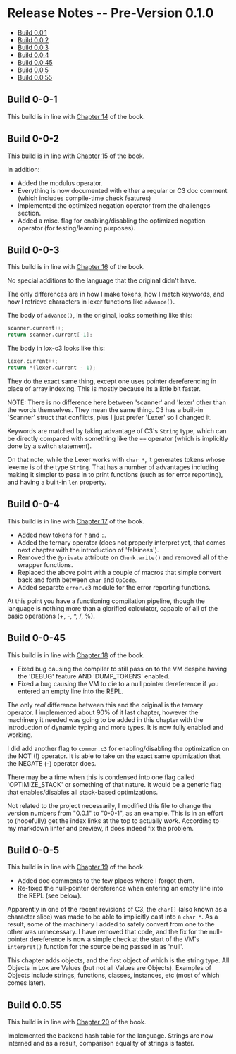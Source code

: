 # Release Notes -- Pre-Version 0.1.0

- [Build 0.0.1](#build-0-0-1)
- [Build 0.0.2](#build-0-0-2)
- [Build 0.0.3](#build-0-0-3)
- [Build 0.0.4](#build-0-0-4)
- [Build 0.0.45](#build-0-0-45)
- [Build 0.0.5](#build-0-0-5)
- [Build 0.0.55](#build-0-0-55)

## Build 0-0-1

This build is in line with [Chapter 14](https://craftinginterpreters.com/chunks-of-bytecode.html#top) of the book.

## Build 0-0-2

This build is in line with [Chapter 15](https://craftinginterpreters.com/a-virtual-machine.html#top) of the book.

In addition:

- Added the modulus operator.
- Everything is now documented with either a regular or C3 doc comment (which includes compile-time check features)
- Implemented the optimized negation operator from the challenges section.
- Added a misc. flag for enabling/disabling the optimized negation operator (for testing/learning purposes).

## Build 0-0-3

This build is in line with [Chapter 16](https://craftinginterpreters.com/scanning-on-demand.html#top) of the book.

No special additions to the language that the original didn't have.

The only differences are in how I make tokens, how I match keywords, and how I retrieve characters in lexer functions like ```advance()```.

The body of ```advance()```, in the original, looks something like this:

```c
scanner.current++;
return scanner.current[-1];
```

The body in lox-c3 looks like this:

```c
lexer.current++;
return *(lexer.current - 1);
```

They do the exact same thing, except one uses pointer dereferencing in place of array indexing. This is mostly because its a little bit faster.

NOTE: There is no difference here between 'scanner' and 'lexer' other than the words themselves. They mean the same thing. C3 has a built-in 'Scanner' struct that conflicts, plus I just prefer 'Lexer' so I changed it.

Keywords are matched by taking advantage of C3's ```String``` type, which can be directly compared with something like the ```==``` operator (which is implicitly done by a switch statement).

On that note, while the Lexer works with ```char *```, it generates tokens whose lexeme is of the type ```String```. That has a number of advantages including making it simpler to pass in to print functions (such as for error reporting), and having a built-in ```len``` property.

## Build 0-0-4

This build is in line with [Chapter 17](https://craftinginterpreters.com/compiling-expressions.html#top) of the book.

- Added new tokens for ```?``` and ```:```.
- Added the ternary operator (does not properly interpret yet, that comes next chapter with the introduction of 'falsiness').
- Removed the ```@private``` attribute on ```Chunk.write()``` and removed all of the wrapper functions.
- Replaced the above point with a couple of macros that simple convert back and forth between ```char``` and ```OpCode```.
- Added separate ```error.c3``` module for the error reporting functions.

At this point you have a functioning compilation pipeline, though the language is nothing more than a glorified calculator, capable of all of the basic operations (+, -, *, /, %).

## Build 0-0-45

This build is in line with [Chapter 18](https://craftinginterpreters.com/types-of-values.html#top) of the book.

- Fixed bug causing the compiler to still pass on to the VM despite having the 'DEBUG' feature AND 'DUMP_TOKENS' enabled.
- Fixed a bug causing the VM to die to a null pointer dereference if you entered an empty line into the REPL.

The only *real* difference between this and the original is the ternary operator. I implemented about 90% of it last chapter, however the machinery it needed was going to be
added in this chapter with the introduction of dynamic typing and more types. It is now fully enabled and working.

I did add another flag to ```common.c3``` for enabling/disabling the optimization on the NOT (!) operator. It is able to take on the exact same optimization that the NEGATE (-) operator does.

There may be a time when this is condensed into one flag called 'OPTIMIZE_STACK' or something of that nature. It would be a generic flag that enables/disables all stack-based optimizations.

Not related to the project necessarily, I modified this file to change the version numbers from "0.0.1" to "0-0-1", as an example. This is in an effort to (hopefully) get the index links at the top to actually *work*. According to my markdown linter and preview, it does indeed fix the problem.

## Build 0-0-5

This build is in line with [Chapter 19](https://craftinginterpreters.com/strings.html#top) of the book.

- Added doc comments to the few places where I forgot them.
- Re-fixed the null-pointer dereference when entering an empty line into the REPL (see below).

Apparently in one of the recent revisions of C3, the ```char[]``` (also known as a character slice) was made to be able to implicitly cast into a ```char *```. As a result,
some of the machinery I added to safely convert from one to the other was unnecessary. I have removed that code, and the fix for the null-pointer dereference is now a simple
check at the start of the VM's ```interpret()``` function for the source being passed in as 'null'.

This chapter adds objects, and the first object of which is the string type. All Objects in Lox are Values (but not all Values are Objects). Examples of Objects include strings, functions, classes, instances, etc (most of which comes later).

## Build 0.0.55

This build is in line with [Chapter 20](https://craftinginterpreters.com/hash-tables.html#top) of the book.

Implemented the backend hash table for the language. Strings are now interned and as a result, comparison equality of strings is faster.
